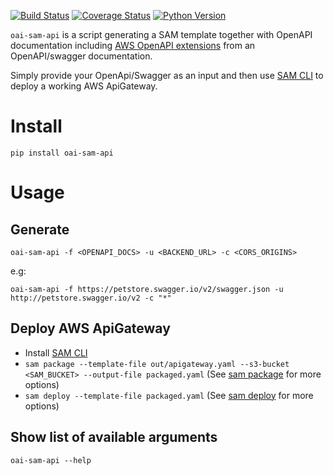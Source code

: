 [![Build Status](https://travis-ci.com/fulder/openapi-to-aws-apigateway.svg?branch=master)](https://travis-ci.com/fulder/openapi-to-aws-apigateway)
[![Coverage Status](https://coveralls.io/repos/github/fulder/openapi-to-aws-apigateway/badge.svg?branch=master)](https://coveralls.io/github/fulder/openapi-to-aws-apigateway?branch=master)
[![Python Version](https://img.shields.io/badge/python-2.7%2C3.3%2B-blue.svg)](https://www.python.org/)

`oai-sam-api` is a script generating a SAM template together with OpenAPI documentation including [AWS OpenAPI extensions](https://docs.aws.amazon.com/en_pv/apigateway/latest/developerguide/api-gateway-swagger-extensions.html) from an OpenAPI/swagger documentation.

Simply provide your OpenApi/Swagger as an input and then use [SAM CLI](https://docs.aws.amazon.com/en_pv/serverless-application-model/latest/developerguide/serverless-sam-cli-install.html) to deploy a working AWS ApiGateway.  

# Install

`pip install oai-sam-api`

# Usage

## Generate
`oai-sam-api -f <OPENAPI_DOCS> -u <BACKEND_URL> -c <CORS_ORIGINS>`

e.g:

`oai-sam-api -f https://petstore.swagger.io/v2/swagger.json -u http://petstore.swagger.io/v2 -c "*"`

## Deploy AWS ApiGateway

* Install [SAM CLI](https://docs.aws.amazon.com/en_pv/serverless-application-model/latest/developerguide/serverless-sam-cli-install.html)
* `sam package --template-file out/apigateway.yaml --s3-bucket <SAM_BUCKET> --output-file packaged.yaml` (See [sam package](https://docs.aws.amazon.com/serverless-application-model/latest/developerguide/sam-cli-command-reference-sam-package.html) for more options)
* `sam deploy --template-file packaged.yaml` (See [sam deploy](https://docs.aws.amazon.com/serverless-application-model/latest/developerguide/sam-cli-command-reference-sam-deploy.html) for more options)

## Show list of available arguments
`oai-sam-api --help`